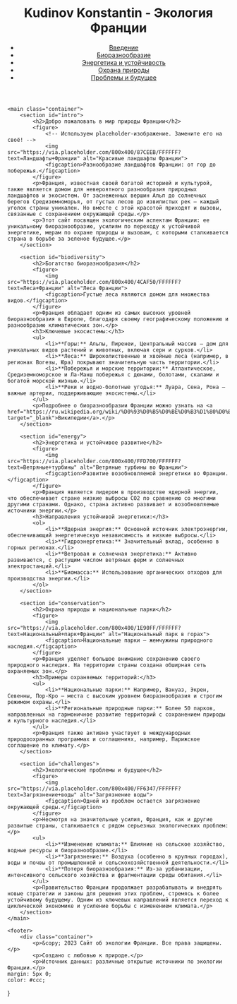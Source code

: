 <!DOCTYPE html>
<html lang="ru">
<head>
    <meta charset="UTF-8">
    <meta name="viewport" content="width=device-width, initial-scale=1.0">
    <title>Экология Франции</title>
    <link rel="stylesheet" href="style.css">
</head>
<body>
    <header>
        <div class="container">
            <h1>Kudinov Konstantin - Экология Франции</h1>
            <nav>
                <ul>
                    <li><a href="#intro">Введение</a></li>
                    <li><a href="#biodiversity">Биоразнообразие</a></li>
                    <li><a href="#energy">Энергетика и устойчивость</a></li>
                    <li><a href="#conservation">Охрана природы</a></li>
                    <li><a href="#challenges">Проблемы и будущее</a></li>
                </ul>
            </nav>
        </div>
    </header>

    <main class="container">
        <section id="intro">
            <h2>Добро пожаловать в мир природы Франции</h2>
            <figure>
                <!-- Используем placeholder-изображение. Замените его на своё! -->
                <img src="https://via.placeholder.com/800x400/87CEEB/FFFFFF?text=Ландшафты+Франции" alt="Красивые ландшафты Франции">
                <figcaption>Разнообразие ландшафтов Франции: от гор до побережья.</figcaption>
            </figure>
            <p>Франция, известная своей богатой историей и культурой, также является домом для невероятного разнообразия природных ландшафтов и экосистем. От заснеженных вершин Альп до солнечных берегов Средиземноморья, от густых лесов до извилистых рек — каждый уголок страны уникален. Но вместе с этой красотой приходят и вызовы, связанные с сохранением окружающей среды.</p>
            <p>Этот сайт посвящен экологическим аспектам Франции: ее уникальному биоразнообразию, усилиям по переходу к устойчивой энергетике, мерам по охране природы и вызовам, с которыми сталкивается страна в борьбе за зеленое будущее.</p>
        </section>

        <section id="biodiversity">
            <h2>Богатство биоразнообразия</h2>
            <figure>
                <img src="https://via.placeholder.com/800x400/4CAF50/FFFFFF?text=Леса+Франции" alt="Леса Франции">
                <figcaption>Густые леса являются домом для множества видов.</figcaption>
            </figure>
            <p>Франция обладает одним из самых высоких уровней биоразнообразия в Европе, благодаря своему географическому положению и разнообразию климатических зон.</p>
            <h3>Ключевые экосистемы:</h3>
            <ul>
                <li>**Горы:** Альпы, Пиренеи, Центральный массив — дом для уникальных видов растений и животных, включая серн и сурков.</li>
                <li>**Леса:** Широколиственные и хвойные леса (например, в регионах Вогезы, Юра) покрывают значительную часть территории.</li>
                <li>**Побережья и морские территории:** Атлантическое, Средиземноморское и Ла-Манш побережья с дюнами, болотами, скалами и богатой морской жизнью.</li>
                <li>**Реки и водно-болотные угодья:** Луара, Сена, Рона — важные артерии, поддерживающие экосистемы.</li>
            </ul>
            <p>Подробнее о биоразнообразии Франции можно узнать на <a href="https://ru.wikipedia.org/wiki/%D0%93%D0%B5%D0%BE%D0%B3%D1%80%D0%B0%D1%84%D0%B8%D1%8F_%D0%A4%D1%80%D0%B0%D0%BD%D1%86%D0%B8%D0%B8" target="_blank">Википедии</a>.</p>
        </section>

        <section id="energy">
            <h2>Энергетика и устойчивое развитие</h2>
            <figure>
                <img src="https://via.placeholder.com/800x400/FFD700/FFFFFF?text=Ветряные+турбины" alt="Ветряные турбины во Франции">
                <figcaption>Развитие возобновляемой энергетики во Франции.</figcaption>
            </figure>
            <p>Франция является лидером в производстве ядерной энергии, что обеспечивает стране низкие выбросы CO2 по сравнению со многими другими странами. Однако, страна активно развивает и возобновляемые источники энергии.</p>
            <h3>Направления устойчивой энергетики:</h3>
            <ol>
                <li>**Ядерная энергия:** Основной источник электроэнергии, обеспечивающий энергетическую независимость и низкие выбросы.</li>
                <li>**Гидроэнергетика:** Значительный вклад, особенно в горных регионах.</li>
                <li>**Ветровая и солнечная энергетика:** Активно развиваются, с растущим числом ветряных ферм и солнечных электростанций.</li>
                <li>**Биомасса:** Использование органических отходов для производства энергии.</li>
            </ol>
        </section>

        <section id="conservation">
            <h2>Охрана природы и национальные парки</h2>
            <figure>
                <img src="https://via.placeholder.com/800x400/1E90FF/FFFFFF?text=Национальный+парк+Франции" alt="Национальный парк в горах">
                <figcaption>Национальные парки — жемчужины природного наследия.</figcaption>
            </figure>
            <p>Франция уделяет большое внимание сохранению своего природного наследия. На территории страны создана обширная сеть охраняемых зон.</p>
            <h3>Примеры охраняемых территорий:</h3>
            <ul>
                <li>**Национальные парки:** Например, Вануаз, Экрен, Севенны, Пор-Кро — места с высоким уровнем биоразнообразия и строгим режимом охраны.</li>
                <li>**Региональные природные парки:** Более 50 парков, направленных на гармоничное развитие территорий с сохранением природы и культурного наследия.</li>
            </ul>
            <p>Франция также активно участвует в международных природоохранных программах и соглашениях, например, Парижское соглашение по климату.</p>
        </section>

        <section id="challenges">
            <h2>Экологические проблемы и будущее</h2>
            <figure>
                <img src="https://via.placeholder.com/800x400/FF6347/FFFFFF?text=Загрязнение+воды" alt="Загрязнение воды">
                <figcaption>Одной из проблем остается загрязнение окружающей среды.</figcaption>
            </figure>
            <p>Несмотря на значительные усилия, Франция, как и другие развитые страны, сталкивается с рядом серьезных экологических проблем:</p>
            <ul>
                <li>**Изменение климата:** Влияние на сельское хозяйство, водные ресурсы и биоразнообразие.</li>
                <li>**Загрязнение:** Воздуха (особенно в крупных городах), воды и почвы от промышленной и сельскохозяйственной деятельности.</li>
                <li>**Потеря биоразнообразия:** Из-за урбанизации, интенсивного сельского хозяйства и фрагментации среды обитания.</li>
            </ul>
            <p>Правительство Франции продолжает разрабатывать и внедрять новые стратегии и законы для решения этих проблем, стремясь к более устойчивому будущему. Одним из ключевых направлений является переход к циклической экономике и усиление борьбы с изменением климата.</p>
        </section>
    </main>

    <footer>
        <div class="container">
            <p>&copy; 2023 Сайт об экологии Франции. Все права защищены.</p>
            <p>Создано с любовью к природе.</p>
            <p>Источник данных: различные открытые источники по экологии Франции.</p>
    margin: 5px 0;
    color: #ccc;
}

